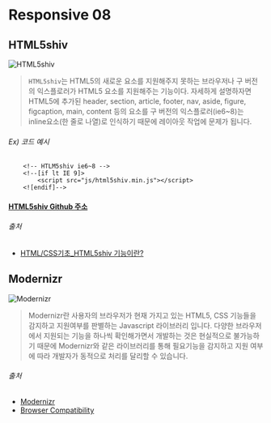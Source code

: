 # Responsive 08

## HTML5shiv

![HTML5shiv](https://i.ytimg.com/vi/H3YXBMKdqS0/maxresdefault.jpg)

> `HTML5shiv`는 HTML5의 새로운 요소를 지원해주지 못하는 브라우저나 구 버전의 익스플로러가 HTML5 요소를 지원해주는 기능이다. 자세하게 설명하자면 HTML5에 추가된 header, section, article, footer, nav, aside, figure, figcaption, main, content 등의 요소를 구 버전의 익스플로러(ie6~8)는 inline요소(한 줄로 나열)로 인식하기 때문에 레이아웃 작업에 문제가 됩니다.

###### Ex) 코드 예시
```
    <!-- HTLM5shiv ie6~8 -->
    <!--[if lt IE 9]> 
        <script src="js/html5shiv.min.js"></script>
    <![endif]-->
```
#### [HTML5shiv Github 주소](https://github.com/aFarkas/html5shiv)

###### 출처
- [HTML/CSS기초_HTML5shiv 기능이란?](http://blog.naver.com/PostView.nhn?blogId=degal903&logNo=221173007645&parentCategoryNo=&categoryNo=49&viewDate=&isShowPopularPosts=false&from=postView)

## Modernizr

![Modernizr](https://www.lambdatest.com/blog/wp-content/uploads/2019/01/maxresdefault-1.jpg)

> Modernizr란 사용자의 브라우저가 현재 가지고 있는 HTML5, CSS 기능들을 감지하고 지원여부를 판별하는 Javascript 라이브러리 입니다. 다양한 브라우저에서 지원되는 기능을 하나씩 확인해가면서 개발하는 것은 현실적으로 불가능하기 때문에 Modernizr와 같은 라이브러리를 통해 필요기능을 감지하고 지원 여부에 따라 개발자가 동적으로 처리를 달리할 수 있습니다.

###### 출처
- [Modernizr](http://webframeworks.kr/getstarted/modernizr/)
- [Browser Compatibility](https://www.lambdatest.com/blog/feature-detection-with-modernizr-for-cross-browser-compatibility/)